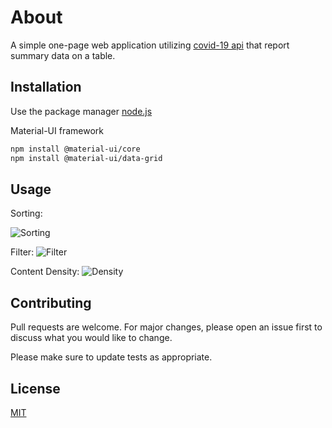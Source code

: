 # About
A simple one-page web application utilizing [covid-19 api](https://covid19api.com/) that report summary data on a table.

## Installation

Use the package manager [node.js](https://nodejs.org/en/) 

Material-UI framework 

```bash
npm install @material-ui/core
npm install @material-ui/data-grid
```

## Usage

Sorting:

![Sorting](https://media1.giphy.com/media/6cK5E6lgCCo6i7Io5g/giphy.gif)

Filter:
![Filter](https://media3.giphy.com/media/OZRyekdDVvWZCNGKbp/giphy.gif)

Content Density:
![Density](https://media2.giphy.com/media/gkHd6FjkmH2CesFq2t/giphy.gif)

## Contributing
Pull requests are welcome. For major changes, please open an issue first to discuss what you would like to change.

Please make sure to update tests as appropriate.

## License
[MIT](https://choosealicense.com/licenses/mit/)
